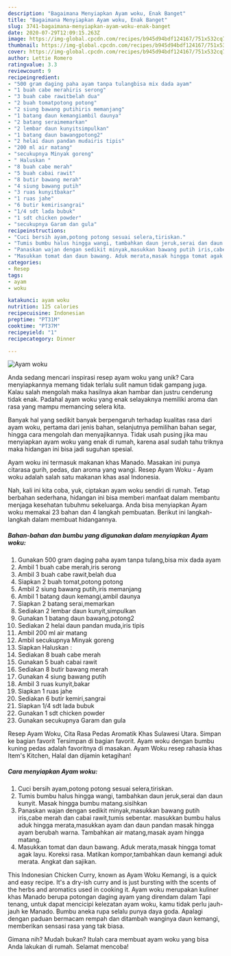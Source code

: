 ```yaml
---
description: "Bagaimana Menyiapkan Ayam woku, Enak Banget"
title: "Bagaimana Menyiapkan Ayam woku, Enak Banget"
slug: 3741-bagaimana-menyiapkan-ayam-woku-enak-banget
date: 2020-07-29T12:09:15.263Z
image: https://img-global.cpcdn.com/recipes/b945d94bdf124167/751x532cq70/ayam-woku-foto-resep-utama.jpg
thumbnail: https://img-global.cpcdn.com/recipes/b945d94bdf124167/751x532cq70/ayam-woku-foto-resep-utama.jpg
cover: https://img-global.cpcdn.com/recipes/b945d94bdf124167/751x532cq70/ayam-woku-foto-resep-utama.jpg
author: Lettie Romero
ratingvalue: 3.3
reviewcount: 9
recipeingredient:
- "500 gram daging paha ayam tanpa tulangbisa mix dada ayam"
- "1 buah cabe merahiris serong"
- "3 buah cabe rawitbelah dua"
- "2 buah tomatpotong potong"
- "2 siung bawang putihiris memanjang"
- "1 batang daun kemangiambil daunya"
- "2 batang seraimemarkan"
- "2 lembar daun kunyitsimpulkan"
- "1 batang daun bawangpotong2"
- "2 helai daun pandan mudairis tipis"
- "200 ml air matang"
- "secukupnya Minyak goreng"
- " Haluskan "
- "8 buah cabe merah"
- "5 buah cabai rawit"
- "8 butir bawang merah"
- "4 siung bawang putih"
- "3 ruas kunyitbakar"
- "1 ruas jahe"
- "6 butir kemirisangrai"
- "1/4 sdt lada bubuk"
- "1 sdt chicken powder"
- "secukupnya Garam dan gula"
recipeinstructions:
- "Cuci bersih ayam,potong potong sesuai selera,tiriskan."
- "Tumis bumbu halus hingga wangi, tambahkan daun jeruk,serai dan daun kunyit. Masak hingga bumbu matang.sisihkan"
- "Panaskan wajan dengan sedikit minyak,masukkan bawang putih iris,cabe merah dan cabai rawit,tumis sebentar. masukkan bumbu halus aduk hingga merata,masukkan ayam dan daun pandan masak hingga ayam berubah warna. Tambahkan air matang,masak ayam hingga matang."
- "Masukkan tomat dan daun bawang. Aduk merata,masak hingga tomat agak layu. Koreksi rasa. Matikan kompor,tambahkan daun kemangi aduk merata. Angkat dan sajikan."
categories:
- Resep
tags:
- ayam
- woku

katakunci: ayam woku 
nutrition: 125 calories
recipecuisine: Indonesian
preptime: "PT31M"
cooktime: "PT37M"
recipeyield: "1"
recipecategory: Dinner

---
```



![Ayam woku](https://img-global.cpcdn.com/recipes/b945d94bdf124167/751x532cq70/ayam-woku-foto-resep-utama.jpg)

Anda sedang mencari inspirasi resep ayam woku yang unik? Cara menyiapkannya memang tidak terlalu sulit namun tidak gampang juga. Kalau salah mengolah maka hasilnya akan hambar dan justru cenderung tidak enak. Padahal ayam woku yang enak selayaknya memiliki aroma dan rasa yang mampu memancing selera kita.

Banyak hal yang sedikit banyak berpengaruh terhadap kualitas rasa dari ayam woku, pertama dari jenis bahan, selanjutnya pemilihan bahan segar, hingga cara mengolah dan menyajikannya. Tidak usah pusing jika mau menyiapkan ayam woku yang enak di rumah, karena asal sudah tahu triknya maka hidangan ini bisa jadi suguhan spesial.

Ayam woku ini termasuk makanan khas Manado. Masakan ini punya citarasa gurih, pedas, dan aroma yang wangi. Resep Ayam Woku - Ayam woku adalah salah satu makanan khas asal Indonesia.


Nah, kali ini kita coba, yuk, ciptakan ayam woku sendiri di rumah. Tetap berbahan sederhana, hidangan ini bisa memberi manfaat dalam membantu menjaga kesehatan tubuhmu sekeluarga. Anda bisa menyiapkan Ayam woku memakai 23 bahan dan 4 langkah pembuatan. Berikut ini langkah-langkah dalam membuat hidangannya.

<!--inarticleads1-->

##### Bahan-bahan dan bumbu yang digunakan dalam menyiapkan Ayam woku:

1. Gunakan 500 gram daging paha ayam tanpa tulang,bisa mix dada ayam
1. Ambil 1 buah cabe merah,iris serong
1. Ambil 3 buah cabe rawit,belah dua
1. Siapkan 2 buah tomat,potong potong
1. Ambil 2 siung bawang putih,iris memanjang
1. Ambil 1 batang daun kemangi,ambil daunya
1. Siapkan 2 batang serai,memarkan
1. Sediakan 2 lembar daun kunyit,simpulkan
1. Gunakan 1 batang daun bawang,potong2
1. Sediakan 2 helai daun pandan muda,iris tipis
1. Ambil 200 ml air matang
1. Ambil secukupnya Minyak goreng
1. Siapkan  Haluskan :
1. Sediakan 8 buah cabe merah
1. Gunakan 5 buah cabai rawit
1. Sediakan 8 butir bawang merah
1. Gunakan 4 siung bawang putih
1. Ambil 3 ruas kunyit,bakar
1. Siapkan 1 ruas jahe
1. Sediakan 6 butir kemiri,sangrai
1. Siapkan 1/4 sdt lada bubuk
1. Gunakan 1 sdt chicken powder
1. Gunakan secukupnya Garam dan gula


Resep Ayam Woku, Cita Rasa Pedas Aromatik Khas Sulawesi Utara. Simpan ke bagian favorit Tersimpan di bagian favorit. Ayam woku dengan bumbu kuning pedas adalah favoritnya di masakan. Ayam Woku resep rahasia khas Item&#39;s Kitchen, Halal dan dijamin ketagihan! 

<!--inarticleads2-->

##### Cara menyiapkan Ayam woku:

1. Cuci bersih ayam,potong potong sesuai selera,tiriskan.
1. Tumis bumbu halus hingga wangi, tambahkan daun jeruk,serai dan daun kunyit. Masak hingga bumbu matang.sisihkan
1. Panaskan wajan dengan sedikit minyak,masukkan bawang putih iris,cabe merah dan cabai rawit,tumis sebentar. masukkan bumbu halus aduk hingga merata,masukkan ayam dan daun pandan masak hingga ayam berubah warna. Tambahkan air matang,masak ayam hingga matang.
1. Masukkan tomat dan daun bawang. Aduk merata,masak hingga tomat agak layu. Koreksi rasa. Matikan kompor,tambahkan daun kemangi aduk merata. Angkat dan sajikan.


This Indonesian Chicken Curry, known as Ayam Woku Kemangi, is a quick and easy recipe. It&#39;s a dry-ish curry and is just bursting with the scents of the herbs and aromatics used in cooking it. Ayam woku merupakan kuliner khas Manado berupa potongan daging ayam yang direndam dalam Tapi tenang, untuk dapat mencicipi kelezatan ayam woku, kamu tidak perlu jauh-jauh ke Manado. Bumbu aneka rupa selalu punya daya goda. Apalagi dengan paduan bermacam rempah dan ditambah wanginya daun kemangi, memberikan sensasi rasa yang tak biasa. 

Gimana nih? Mudah bukan? Itulah cara membuat ayam woku yang bisa Anda lakukan di rumah. Selamat mencoba!
